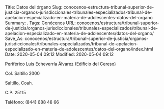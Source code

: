 Title: Datos del órgano
Slug: conocenos-estructura-tribunal-superior-de-justicia-organos-jurisdiccionales-tribunales-especializados-tribunal-de-apelacion-especializado-en-materia-de-adolescentes-datos-del-organo
Summary: .
Tags: Conócenos
URL: conocenos/estructura/tribunal-superior-de-justicia/organos-jurisdiccionales/tribunales-especializados/tribunal-de-apelacion-especializado-en-materia-de-adolescentes/datos-del-organo/
Save_As: conocenos/estructura/tribunal-superior-de-justicia/organos-jurisdiccionales/tribunales-especializados/tribunal-de-apelacion-especializado-en-materia-de-adolescentes/datos-del-organo/index.html
Date: 2020-05-04 09:12
Modified: 2020-05-04 09:12



Periférico Luis Echeverría Álvarez (Edificio del Cereso)

Col. Saltillo 2000

Saltillo, Coah.

C.P. 25115

Teléfono: (844) 688 48 66




